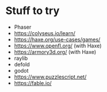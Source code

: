 # Stuff to try
- Phaser
- https://colyseus.io/learn/
- https://haxe.org/use-cases/games/
- https://www.openfl.org/ (with Haxe)
- https://armory3d.org/ (with Haxe)
- raylib
- defold
- godot
- https://www.puzzlescript.net/
- https://fable.io/
